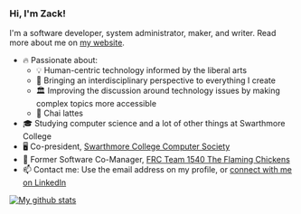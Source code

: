 ### Hi, I'm Zack!

I'm a software developer, system administrator, maker, and writer. Read more about me on [my website](https://robinsonz.me).

* 🔥 Passionate about:
  * 💡 Human-centric technology informed by the liberal arts
  * 🤝 Bringing an interdisciplinary perspective to everything I create
  * 🏛 Improving the discussion around technology issues by making complex topics more accessible
  * 🍵 Chai lattes
* 🎓 Studying computer science and a lot of other things at Swarthmore College
* 🖥 Co-president, [Swarthmore College Computer Society](https://www.sccs.swarthmore.edu/)
* 🤖 Former Software Co-Manager, [FRC Team 1540 The Flaming Chickens](https://team1540.org)
* 📫 Contact me: Use the email address on my profile, or [connect with me on LinkedIn](https://www.linkedin.com/in/robinsonz/)

[![My github stats](https://github-readme-stats.vercel.app/api?username=robinsonz&include_all_commits=true&count_private=true&show_icons=true&hide=stars&theme=dark&hide_border=true&bg_color=0D1118)](https://github.com/anuraghazra/github-readme-stats)

